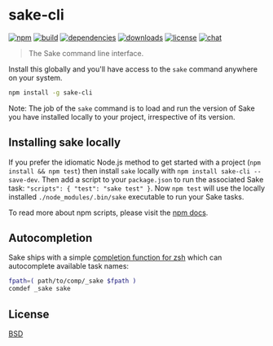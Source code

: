 # sake-cli

[![npm][npm-img]][npm-url]
[![build][build-img]][build-url]
[![dependencies][dependencies-img]][dependencies-url]
[![downloads][downloads-img]][downloads-url]
[![license][license-img]][license-url]
[![chat][chat-img]][chat-url]

> The Sake command line interface.

Install this globally and you'll have access to the `sake` command anywhere on
your system.

```bash
npm install -g sake-cli
```

Note: The job of the `sake` command is to load and run the version of Sake you
have installed locally to your project, irrespective of its version.

## Installing sake locally

If you prefer the idiomatic Node.js method to get started with a project (`npm
install && npm test`) then install `sake` locally with `npm install sake-cli
--save-dev`. Then add a script to your `package.json` to run the associated Sake
task: `"scripts": { "test": "sake test" }`. Now `npm test` will use the locally
installed `./node_modules/.bin/sake` executable to run your Sake tasks.

To read more about npm scripts, please visit the [npm docs][npm-docs].

## Autocompletion
Sake ships with a simple [completion function for zsh][compdef] which can
autocomplete available task names:

```bash
fpath=( path/to/comp/_sake $fpath )
comdef _sake sake
```

## License
[BSD][license-url]

[npm-docs]: https://docs.npmjs.com/misc/scripts
[compdef]:  https://github.com/sakejs/sake-cli/blob/master/comp/_sake

[build-img]:        https://img.shields.io/travis/sakejs/sake-cli.svg
[build-url]:        https://travis-ci.org/sakejs/sake-cli
[chat-img]:         https://badges.gitter.im/join-chat.svg
[chat-url]:         https://gitter.im/sakejs/chat
[coverage-img]:     https://coveralls.io/repos/sakejs/sake-cli/badge.svg?branch=master&service=github
[coverage-url]:     https://coveralls.io/github/sakejs/sake-cli?branch=master
[dependencies-img]: https://david-dm.org/sakejs/sake-cli.svg
[dependencies-url]: https://david-dm.org/sakejs/sake-cli
[downloads-img]:    https://img.shields.io/npm/dm/sake-cli.svg
[downloads-url]:    http://badge.fury.io/js/sake-cli
[license-img]:      https://img.shields.io/npm/l/sake-cli.svg
[license-url]:      https://github.com/sakejs/sake-cli/blob/master/LICENSE
[npm-img]:          https://img.shields.io/npm/v/sake-cli.svg
[npm-url]:          https://www.npmjs.com/package/sake-cli
